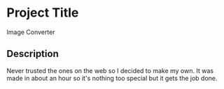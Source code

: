 # Project Title

Image Converter

## Description

Never trusted the ones on the web so I decided to make my own. It was made in about an hour so it's nothing too special but it gets the job done.
